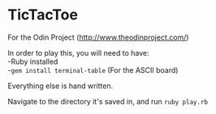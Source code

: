 # TicTacToe
For the Odin Project
(http://www.theodinproject.com/)

In order to play this, you will need to have: <br>
-Ruby installed<br>
-`gem install terminal-table` (For the ASCII board)

Everything else is hand written. 

Navigate to the directory it's saved in, and run `ruby play.rb`
